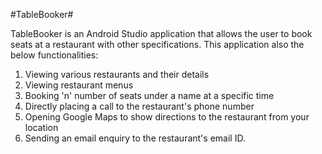 #TableBooker#

TableBooker is an Android Studio application that allows the user to book seats at a restaurant with other specifications.
This application also the below functionalities:
  1. Viewing various restaurants and their details
  2. Viewing restaurant menus
  3. Booking 'n' number of seats under a name at a specific time
  4. Directly placing a call to the restaurant's phone number
  5. Opening Google Maps to show directions to the restaurant from your location
  6. Sending an email enquiry to the restaurant's email ID.
